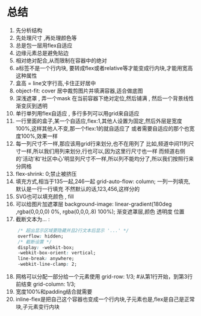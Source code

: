 # 总结
1. 先分析结构
2. 先处理尺寸 ,再处理颜色等
3. 总是包一层用flex自适应
4. 边缘元素总是避免贴边
5. 相对绝对配合,从而限制在容器中的绝对
6. a标签不是一个行内块, 要转成flex或者relative等才能变成行内块,才能用宽高这种属性
7. 盒高 = line文字行高,卡住正好居中
8. object-fit: cover 居中裁剪图片并填满容器,适合做底图
9. 深浅遮罩 , 弄一个mask 在当前容器下绝对定位,然后铺满 , 然后一个背景线性渐变灰到透明
10. 单行单列用flex自适应 , 多行多列可以用grid来自适应
11. 一行里面的盒子,某一个自适应,flex:1,其他人设置为固定,然后外层是宽度100%,这样其他人不变,那一个flex:1的就自适应了
或者需要自适应的那个也宽度100%,效果一样
12. 每一列尺寸不一样,那应该用grid行来划分,也不在用列了
比如,频道中间11列尺寸一样,所以我们用列来划分,行也可以,因为这里行尺寸也一样
而频道右侧的'活动'和'社区中心'明显列尺寸不一样,所以列不能均分了,所以我们按照行来分网格
13. flex-shrink: 0;禁止被挤压
14. 填充方式,相当于135一起,246一起
    grid-auto-flow: column; 一列一列填充, 默认是一行一行填充
    不然默认的话,123,456,这样分的
15. SVG也可以填充颜色 , fill
16. 可以给图片加遮罩层
background-image: linear-gradient(180deg ,rgba(0,0,0,0) 0%, rgba(0,0,0,.8) 100%); 渐变遮罩层,颜色 透明度 位置
17. 截断文本为... :
```css
    /* 超出显示区域要隐藏并且2行文本后显示 '...' */
    overflow: hidden;
    /* 截断设置 */
    display: -webkit-box;
    -webkit-box-orient: vertical;
    line-break: anywhere;
    -webkit-line-clamp: 2;
```
18. 网格可以分配一部分给一个元素使用
    grid-row: 1/3; #从第1行开始，到第3行前结束
    grid-column: 1/3;
19. 宽度100%和padding结合就需要
20. inline-flex是把自己这个容器也变成一个行内块,子元素也是,flex是自己是正常块,子元素变行内块